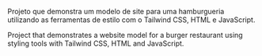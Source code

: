  Projeto que demonstra um modelo de site para uma hamburgueria utilizando as ferramentas de estilo com o Tailwind CSS, HTML e JavaScript. 

Project that demonstrates a website model for a burger restaurant using styling tools with Tailwind CSS, HTML and JavaScript.
